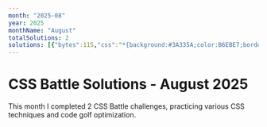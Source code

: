 ```yaml
---
month: "2025-08"
year: 2025
monthName: "August"
totalSolutions: 2
solutions: [{"bytes":115,"css":"*{background:#3A335A;color:B6EBE7;border:6vh solid;*{border-width:18 164;margin:60 0;box-shadow:25ch -5em,-25ch 5em","date":"2025-08-01","difficulty":"medium","has_image":true,"screenshot":"target-1-comparison.png","target":213},{"bytes":287,"css":"\u0026amp;{border-radius:5vw;outline:5em solid#31938C;margin:25 60;background:#fff;*{margin:60 30-30;background:repeating-linear-gradient(#31938C 0 5vw,#0000 0 50px)0-5px,repeating-linear-gradient(90deg,#31938C 0 5vw,#fff 0 50px)}p{background:#31938C;width:30;height:50;margin:20;+p{margin:60 170","date":"2025-08-02","difficulty":"easy","has_image":true,"screenshot":"target-1-comparison.png","target":214}]
---
```


# CSS Battle Solutions - August 2025

This month I completed 2 CSS Battle challenges, practicing various CSS techniques and code golf optimization.

